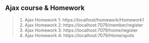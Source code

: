 ## Ajax course & Homework
>1.  Ajax Homework 1: https://localhost/homework/Homework1
>1.  Ajax Homework 2: https://localhost:7079/member/register
>1.  Ajax Homework 3: https://localhost:7079/home/register
>1.  Ajax Homework 4: https://localhost:7079/Home/spots
